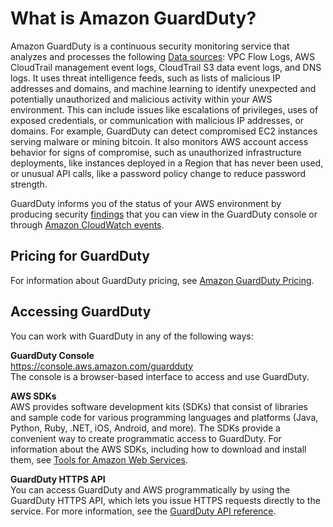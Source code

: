 # What is Amazon GuardDuty?<a name="what-is-guardduty"></a>

Amazon GuardDuty is a continuous security monitoring service that analyzes and processes the following [Data sources](guardduty_data-sources.md#guardduty_data-sources.title): VPC Flow Logs, AWS CloudTrail management event logs, CloudTrail S3 data event logs, and DNS logs\. It uses threat intelligence feeds, such as lists of malicious IP addresses and domains, and machine learning to identify unexpected and potentially unauthorized and malicious activity within your AWS environment\. This can include issues like escalations of privileges, uses of exposed credentials, or communication with malicious IP addresses, or domains\. For example, GuardDuty can detect compromised EC2 instances serving malware or mining bitcoin\. It also monitors AWS account access behavior for signs of compromise, such as unauthorized infrastructure deployments, like instances deployed in a Region that has never been used, or unusual API calls, like a password policy change to reduce password strength\.

GuardDuty informs you of the status of your AWS environment by producing security [findings](guardduty_findings.md) that you can view in the GuardDuty console or through [Amazon CloudWatch events](guardduty_findings_cloudwatch.md)\. 

## Pricing for GuardDuty<a name="guardduty_pricing"></a>

For information about GuardDuty pricing, see [Amazon GuardDuty Pricing](http://aws.amazon.com/guardduty/pricing/)\. 

## Accessing GuardDuty<a name="guardduty_access"></a>

You can work with GuardDuty in any of the following ways: 

**GuardDuty Console**  
[https://console\.aws\.amazon\.com/guardduty](https://console.aws.amazon.com/guardduty)  
The console is a browser\-based interface to access and use GuardDuty\.

**AWS SDKs**  
AWS provides software development kits \(SDKs\) that consist of libraries and sample code for various programming languages and platforms \(Java, Python, Ruby, \.NET, iOS, Android, and more\)\. The SDKs provide a convenient way to create programmatic access to GuardDuty\. For information about the AWS SDKs, including how to download and install them, see [Tools for Amazon Web Services](https://aws.amazon.com/tools/)\.

**GuardDuty HTTPS API**  
You can access GuardDuty and AWS programmatically by using the GuardDuty HTTPS API, which lets you issue HTTPS requests directly to the service\. For more information, see the [GuardDuty API reference](https://docs.aws.amazon.com/guardduty/latest/APIReference/)\. 